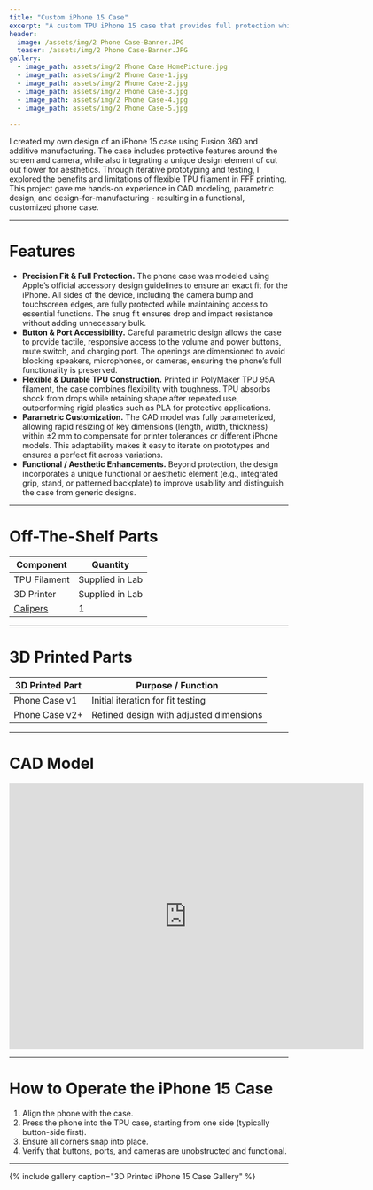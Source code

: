 ```yaml
---
title: "Custom iPhone 15 Case"
excerpt: "A custom TPU iPhone 15 case that provides full protection while maintaining accessability to all buttons, cameras, and ports."
header:
  image: /assets/img/2 Phone Case-Banner.JPG
  teaser: /assets/img/2 Phone Case-Banner.JPG
gallery:
  - image_path: assets/img/2 Phone Case HomePicture.jpg
  - image_path: assets/img/2 Phone Case-1.jpg
  - image_path: assets/img/2 Phone Case-2.jpg
  - image_path: assets/img/2 Phone Case-3.jpg
  - image_path: assets/img/2 Phone Case-4.jpg
  - image_path: assets/img/2 Phone Case-5.jpg
  
---
```


I created my own design of an iPhone 15 case using Fusion 360 and additive manufacturing. The case includes protective features around the screen and camera, while also integrating a unique design element of cut out flower for aesthetics. Through iterative prototyping and testing, I explored the benefits and limitations of flexible TPU filament in FFF printing. This project gave me hands-on experience in CAD modeling, parametric design, and design-for-manufacturing - resulting in a functional, customized phone case. 

---

# Features

* **Precision Fit & Full Protection.** The phone case was modeled using Apple’s official accessory design guidelines to ensure an exact fit for the iPhone. All sides of the device, including the camera bump and touchscreen edges, are fully protected while maintaining access to essential functions. The snug fit ensures drop and impact resistance without adding unnecessary bulk.
* **Button & Port Accessibility.** Careful parametric design allows the case to provide tactile, responsive access to the volume and power buttons, mute switch, and charging port. The openings are dimensioned to avoid blocking speakers, microphones, or cameras, ensuring the phone’s full functionality is preserved.
* **Flexible & Durable TPU Construction.** Printed in PolyMaker TPU 95A filament, the case combines flexibility with toughness. TPU absorbs shock from drops while retaining shape after repeated use, outperforming rigid plastics such as PLA for protective applications.
* **Parametric Customization.** The CAD model was fully parameterized, allowing rapid resizing of key dimensions (length, width, thickness) within ±2 mm to compensate for printer tolerances or different iPhone models. This adaptability makes it easy to iterate on prototypes and ensures a perfect fit across variations.
* **Functional / Aesthetic Enhancements.** Beyond protection, the design incorporates a unique functional or aesthetic element (e.g., integrated grip, stand, or patterned backplate) to improve usability and distinguish the case from generic designs.


---

# Off-The-Shelf Parts

| Component                                                                 | Quantity |
|---------------------------------------------------------------------------|----------|
| TPU Filament | Supplied in Lab |
| 3D Printer | Supplied in Lab |
| [Calipers](amazon.com/Neiko-01407A-Electronic-Digital-Stainless/dp/B000GSLKIW?crid=1C7BPKT5NIPWY&keywords=calipers&qid=1644422896&sprefix=calipers,aps,73&sr=8-4&th=1&linkCode=sl1&tag=drd0cf-20&linkId=73d2c46816e51f3eafe02410811438e6&language=en_US&ref_=as_li_ss_tl) | 1| 

---

# 3D Printed Parts

| 3D Printed Part        | Purpose / Function |
|-------------------------|--------------------|
| Phone Case v1     | Initial iteration for fit testing |
| Phone Case v2+ | Refined design with adjusted dimensions | 

---

# CAD Model
<iframe src="https://vanderbilt643.autodesk360.com/shares/public/SH286ddQT78850c0d8a4d7bf6289862090a7?mode=embed" width="640" height="480" allowfullscreen="true" webkitallowfullscreen="true" mozallowfullscreen="true"  frameborder="0"></iframe>

---

# How to Operate the iPhone 15 Case
1. Align the phone with the case.
2. Press the phone into the TPU case, starting from one side (typically button-side first).
3. Ensure all corners snap into place.
4. Verify that buttons, ports, and cameras are unobstructed and functional.

---

{% include gallery caption="3D Printed iPhone 15 Case Gallery" %}
